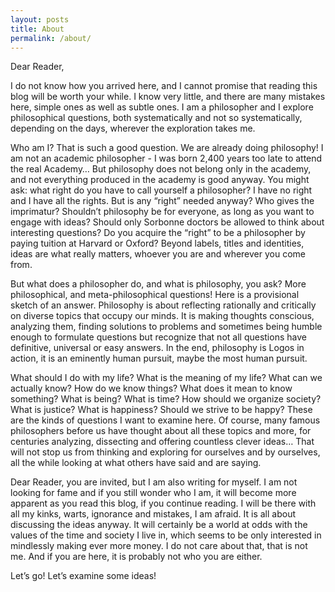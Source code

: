 ```yaml
---
layout: posts
title: About
permalink: /about/
---
```


Dear Reader,

I do not know how you arrived here, and I cannot promise that reading this blog will be worth your while. I know very little, and there are many mistakes here, simple ones as well as subtle ones. I am a philosopher and I explore philosophical questions, both systematically and not so systematically, depending on the days, wherever the exploration takes me.

Who am I? That is such a good question. We are already doing philosophy! I am not an academic philosopher - I was born 2,400 years too late to attend the real Academy… But philosophy does not belong only in the academy, and not everything produced in the academy is good anyway. You might ask: what right do you have to call yourself a philosopher? I have no right and I have all the rights. But is any “right” needed anyway? Who gives the imprimatur? Shouldn’t philosophy be for everyone, as long as you want to engage with ideas? Should only Sorbonne doctors be allowed to think about interesting questions? Do you acquire the “right” to be a philosopher by paying tuition at Harvard or Oxford? Beyond labels, titles and identities, ideas are what really matters, whoever you are and wherever you come from.

But what does a philosopher do, and what is philosophy, you ask? More philosophical, and meta-philosophical questions! Here is a provisional sketch of an answer. Philosophy is about reflecting rationally and critically on diverse topics that occupy our minds. It is making thoughts conscious, analyzing them, finding solutions to problems and sometimes being humble enough to formulate questions but recognize that not all questions have definitive, universal or easy answers. In the end, philosophy is Logos in action, it is an eminently human pursuit, maybe the most human pursuit.

What should I do with my life? What is the meaning of my life? What can we actually know? How do we know things? What does it mean to know something? What is being? What is time? How should we organize society? What is justice? What is happiness? Should we strive to be happy? These are the kinds of questions I  want to examine here. Of course, many famous philosophers before us have thought about all these topics and more, for centuries analyzing, dissecting and offering countless clever ideas… That will not stop us from thinking and exploring for ourselves and by ourselves, all the while looking at what others have said and are saying.

Dear Reader, you are invited, but I am also writing for myself. I am not looking for fame and if you still wonder who I am, it will become more apparent as you read this blog, if you continue reading. I will be there with all my kinks, warts, ignorance and mistakes, I am afraid. It is all about discussing the ideas anyway. It will certainly be a world at odds with the values of the time and society I live in, which seems to be only interested in mindlessly making ever more money. I do not care about that, that is not me. And if you are here, it is probably not who you are either.

Let’s go! Let’s examine some ideas!


